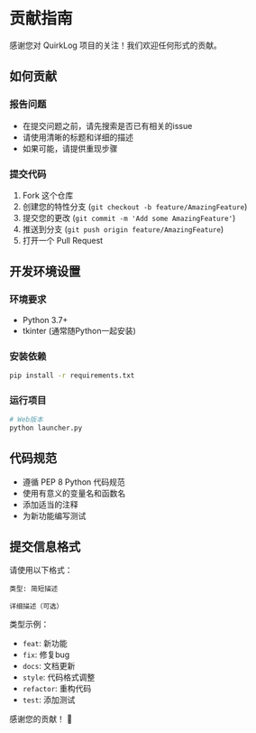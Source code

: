 # 贡献指南

感谢您对 QuirkLog 项目的关注！我们欢迎任何形式的贡献。

## 如何贡献

### 报告问题
- 在提交问题之前，请先搜索是否已有相关的issue
- 请使用清晰的标题和详细的描述
- 如果可能，请提供重现步骤

### 提交代码
1. Fork 这个仓库
2. 创建您的特性分支 (`git checkout -b feature/AmazingFeature`)
3. 提交您的更改 (`git commit -m 'Add some AmazingFeature'`)
4. 推送到分支 (`git push origin feature/AmazingFeature`)
5. 打开一个 Pull Request

## 开发环境设置

### 环境要求
- Python 3.7+
- tkinter (通常随Python一起安装)

### 安装依赖
```bash
pip install -r requirements.txt
```

### 运行项目
```bash
# Web版本
python launcher.py
```

## 代码规范

- 遵循 PEP 8 Python 代码规范
- 使用有意义的变量名和函数名
- 添加适当的注释
- 为新功能编写测试

## 提交信息格式

请使用以下格式：
```
类型: 简短描述

详细描述（可选）
```

类型示例：
- `feat`: 新功能
- `fix`: 修复bug
- `docs`: 文档更新
- `style`: 代码格式调整
- `refactor`: 重构代码
- `test`: 添加测试

感谢您的贡献！ 🎉
